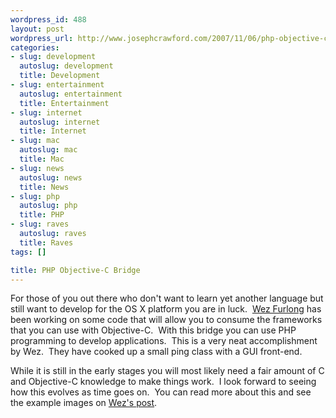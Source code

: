 ```yaml
--- 
wordpress_id: 488
layout: post
wordpress_url: http://www.josephcrawford.com/2007/11/06/php-objective-c-bridge/
categories: 
- slug: development
  autoslug: development
  title: Development
- slug: entertainment
  autoslug: entertainment
  title: Entertainment
- slug: internet
  autoslug: internet
  title: Internet
- slug: mac
  autoslug: mac
  title: Mac
- slug: news
  autoslug: news
  title: News
- slug: php
  autoslug: php
  title: PHP
- slug: raves
  autoslug: raves
  title: Raves
tags: []

title: PHP Objective-C Bridge
---
```


For those of you out there who don't want to learn yet another language but still want to develop for the OS X platform you are in luck.  [Wez Furlong](http://netevil.org/) has been working on some code that will allow you to consume the frameworks that you can use with Objective-C.  With this bridge you can use PHP programming to develop applications.  This is a very neat accomplishment by Wez.  They have cooked up a small ping class with a GUI front-end.
  
  While it is still in the early stages you will most likely need a fair amount of C and Objective-C knowledge to make things work.  I look forward to seeing how this evolves as time goes on.  You can read more about this and see the example images on [Wez's post](http://netevil.org/blog/2007/11/php-objective-c-bridge).
